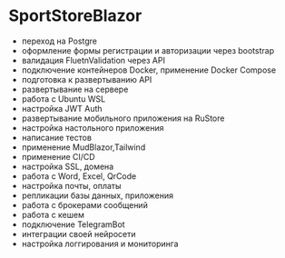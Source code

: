 # SportStoreBlazor

- переход на Postgre
- оформление формы регистрации и авторизации через bootstrap
- валидация FluetnValidation через API
- подключение контейнеров Docker, применение Docker Compose
- подготовка к развертыванию API
- развертывание на сервере
- работа с Ubuntu WSL
- настройка JWT Auth
- развертывание мобильного приложения на RuStore
- настройка настольного приложения
- написание тестов
- применение MudBlazor,Tailwind
- применение CI/CD
- настройка SSL, домена
- работа с Word, Excel, QrCode
- настройка почты, оплаты
- репликации базы данных, приложения
- работа с брокерами сообщений
- работа с кешем
- подключение TelegramBot
- интеграции своей нейросети
- настройка логгирования и мониторинга